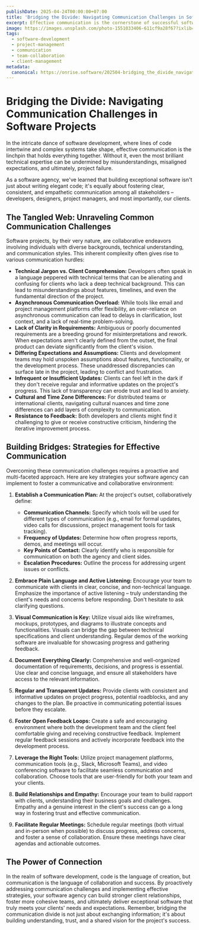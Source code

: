 ```yaml
---
publishDate: 2025-04-24T00:00:00+07:00
title: 'Bridging the Divide: Navigating Communication Challenges in Software Projects'
excerpt: Effective communication is the cornerstone of successful software projects. Learn how to overcome common hurdles and foster collaboration.
image: https://images.unsplash.com/photo-1551033406-611cf9a28f67?ixlib=rb-4.0.3&ixid=M3wxMjA3fDB8MHxwaG90by1wYWdlfHx8fGVufDB8fHx8fA%3D%3D&auto=format&fit=crop&w=2070&q=80
tags:
  - software-development
  - project-management
  - communication
  - team-collaboration
  - client-management
metadata:
  canonical: https://onrise.software/202504-bridging_the_divide_navigating_communication_challenges_in_software_projects
---
```


# Bridging the Divide: Navigating Communication Challenges in Software Projects

In the intricate dance of software development, where lines of code intertwine and complex systems take shape, effective communication is the linchpin that holds everything together. Without it, even the most brilliant technical expertise can be undermined by misunderstandings, misaligned expectations, and ultimately, project failure.

As a software agency, we've learned that building exceptional software isn't just about writing elegant code; it's equally about fostering clear, consistent, and empathetic communication among all stakeholders – developers, designers, project managers, and most importantly, our clients.

## The Tangled Web: Unraveling Common Communication Challenges

Software projects, by their very nature, are collaborative endeavors involving individuals with diverse backgrounds, technical understanding, and communication styles. This inherent complexity often gives rise to various communication hurdles:

* **Technical Jargon vs. Client Comprehension:** Developers often speak in a language peppered with technical terms that can be alienating and confusing for clients who lack a deep technical background. This can lead to misunderstandings about features, timelines, and even the fundamental direction of the project.
* **Asynchronous Communication Overload:** While tools like email and project management platforms offer flexibility, an over-reliance on asynchronous communication can lead to delays in clarification, lost context, and a lack of real-time problem-solving.
* **Lack of Clarity in Requirements:** Ambiguous or poorly documented requirements are a breeding ground for misinterpretations and rework. When expectations aren't clearly defined from the outset, the final product can deviate significantly from the client's vision.
* **Differing Expectations and Assumptions:** Clients and development teams may hold unspoken assumptions about features, functionality, or the development process. These unaddressed discrepancies can surface late in the project, leading to conflict and frustration.
* **Infrequent or Insufficient Updates:** Clients can feel left in the dark if they don't receive regular and informative updates on the project's progress. This lack of transparency can erode trust and lead to anxiety.
* **Cultural and Time Zone Differences:** For distributed teams or international clients, navigating cultural nuances and time zone differences can add layers of complexity to communication.
* **Resistance to Feedback:** Both developers and clients might find it challenging to give or receive constructive criticism, hindering the iterative improvement process.

## Building Bridges: Strategies for Effective Communication

Overcoming these communication challenges requires a proactive and multi-faceted approach. Here are key strategies your software agency can implement to foster a communicative and collaborative environment:

1.  **Establish a Communication Plan:** At the project's outset, collaboratively define:
    * **Communication Channels:** Specify which tools will be used for different types of communication (e.g., email for formal updates, video calls for discussions, project management tools for task tracking).
    * **Frequency of Updates:** Determine how often progress reports, demos, and meetings will occur.
    * **Key Points of Contact:** Clearly identify who is responsible for communication on both the agency and client sides.
    * **Escalation Procedures:** Outline the process for addressing urgent issues or conflicts.

2.  **Embrace Plain Language and Active Listening:** Encourage your team to communicate with clients in clear, concise, and non-technical language. Emphasize the importance of active listening – truly understanding the client's needs and concerns before responding. Don't hesitate to ask clarifying questions.

3.  **Visual Communication is Key:** Utilize visual aids like wireframes, mockups, prototypes, and diagrams to illustrate concepts and functionalities. Visuals can bridge the gap between technical specifications and client understanding. Regular demos of the working software are invaluable for showcasing progress and gathering feedback.

4.  **Document Everything Clearly:** Comprehensive and well-organized documentation of requirements, decisions, and progress is essential. Use clear and concise language, and ensure all stakeholders have access to the relevant information.

5.  **Regular and Transparent Updates:** Provide clients with consistent and informative updates on project progress, potential roadblocks, and any changes to the plan. Be proactive in communicating potential issues before they escalate.

6.  **Foster Open Feedback Loops:** Create a safe and encouraging environment where both the development team and the client feel comfortable giving and receiving constructive feedback. Implement regular feedback sessions and actively incorporate feedback into the development process.

7.  **Leverage the Right Tools:** Utilize project management platforms, communication tools (e.g., Slack, Microsoft Teams), and video conferencing software to facilitate seamless communication and collaboration. Choose tools that are user-friendly for both your team and your clients.

8.  **Build Relationships and Empathy:** Encourage your team to build rapport with clients, understanding their business goals and challenges. Empathy and a genuine interest in the client's success can go a long way in fostering trust and effective communication.

9.  **Facilitate Regular Meetings:** Schedule regular meetings (both virtual and in-person when possible) to discuss progress, address concerns, and foster a sense of collaboration. Ensure these meetings have clear agendas and actionable outcomes.

## The Power of Connection

In the realm of software development, code is the language of creation, but communication is the language of collaboration and success. By proactively addressing communication challenges and implementing effective strategies, your software agency can build stronger client relationships, foster more cohesive teams, and ultimately deliver exceptional software that truly meets your clients' needs and expectations. Remember, bridging the communication divide is not just about exchanging information; it's about building understanding, trust, and a shared vision for the project's success.
